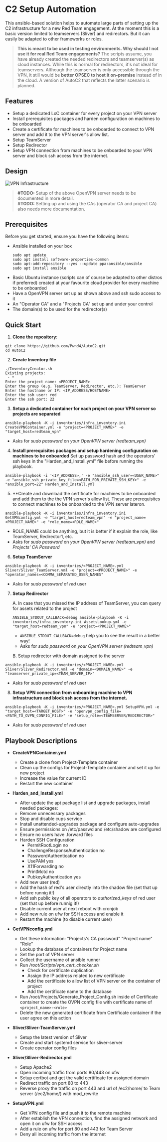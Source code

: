 # C2 Setup Automation

This ansible-based solution helps to automate large parts of setting up the C2 infrastructure for a new Red Team engagement. At the moment this is a basic version limited to teamservers (Sliver) and redirectors. But it can easily be adapted to other frameworks or roles.

> **This is meant to be used in testing environments. Why should I not use it for real Red Team engagements?** 
> The scripts assume, you have already created the needed redirectors and teamserver(s) as cloud instances. While this is normal for redirectors, it's not ideal for teamservers. Although the teamserver is only accessible through the VPN, it still would be **better OPSEC to host it on-premise** instead of in the cloud.
> A version of AutoC2 that reflects the latter scenario is planned.

## Features

- Setup a dedicated LxC container for every project on your VPN server
- Install prerequisites packages and harden configuration on machines to be onboarded
- Create a certificate for machines to be onboarded to connect to VPN server and add it to the  VPN server's allow list.
- Setup TeamServer
- Setup Redirector
- Setup VPN connection from machines to be onboarded to your VPN server and block ssh access from the internet.

## Design

![VPN Infrastructure](openvpn/Design/NetworkDesign.png)

>**#TODO:** Setup of the above OpenVPN server needs to be documented in more detail.  
>**#TODO:** Setting up and using the CAs (operator CA and project CA) also needs more documentation.

## Prerequisites

Before you get started, ensure you have the following items:
- Ansible installed on your box
	```
	sudo apt update 
	sudo apt install software-properties-common 
	sudo apt-add-repository --yes --update ppa:ansible/ansible 
	sudo apt install ansible
	```
- Basic Ubuntu instance (scripts can of course be adapted to other distros if preferred) created at your favourite cloud provider for every machine to be onboarded
- Have a OpenVPN server set up as shown above and ssh sudo access to it
- An "Operator CA" and a "Projects CA" set up and under your control 
- The domain(s) to be used for the redirector(s)

## Quick Start

1. **Clone the repository**:    
```
git clone https://github.com/Pwnd4/AutoC2.git
cd AutoC2
```

2. **Create Inventory file**
```
./InventoryCreator.sh
Existing projects:
 - *
Enter the project name: <PROJECT_NAME>
Enter the group (e.g. TeamServer, Redirector, etc.): TeamServer
Enter the hostname or IP: <IP_ADDRESS/HOSTNAME>
Enter the ssh user: red
Enter the ssh port: 22
```

3. **Setup a dedicated container for each project on your VPN server so projects are separated**
```
ansible-playbook -K -i inventories/infra_inventory.ini CreateVPNContainer.yml -e "project=<PROJECT_NAME>" -e "target_host=redteam_vpn"
```

- Asks for _sudo password_ on *your OpenVPN server (redteam_vpn)*

4. **Install prerequisites packages and setup hardening configuration on machines to be onboarded**
   Set up password hash and the operators' ssh keys in the "Harden_and_Install.yml" file before running the playbook.
```
ansible-playbook -i '<IP_ADDRESS>,' -e "ansible_ssh_user=<USER_NAME>" -e "ansible_ssh_private_key_file=<PATH_FOR_PRIVATE_SSH_KEY>" -e "ansible_port=22" Harden_and_Install.yml
```

5. **Create  and download the certificate for machines to be onboarded and add them to the the VPN server's allow list. These are prerequisites to connect machines to be onboarded to the VPN server lateron.
```
ansible-playbook -K -i inventories/infra_inventory.ini GetVPNconfig.yml -e "target_host=redteam_vpn" -e "project_name=<PROJECT_NAME>" -e "role_name=<ROLE_NAME>"
```

- ROLE_NAME could be anything, but it is better if it explain the role, like TeamServer, Redirector1, etc.
- Asks for _sudo password_ on _your OpenVPN server (redteam_vpn)_  and _Projects' CA Password_

6. **Setup TeamServer**
```
ansible-playbook -K -i inventories/<PROJECT_NAME>.yml Sliver/Sliver_TeamServer.yml -e "project=<PROJECT_NAME>" -e "operator_names=<COMMA_SEPARATED_USER_NAMES"
```
- Asks for _sudo password_ of _red_ user

7. **Setup Redirector**

	A. In case that you missed the IP address of TeamServer, you can query for assets related to the project

	```
	ANSIBLE_STDOUT_CALLBACK=debug ansible-playbook -K -i inventories/infra_inventory.ini AssetsLookup.yml -e "target_host=redteam_vpn" -e "project=<PROJECT_NAME>"
	```

	- `ANSIBLE_STDOUT_CALLBACK=debug` help you to see the result in a better way!
	- Asks for _sudo password_ on _your OpenVPN server (redteam_vpn)_

	B. Setup redirector with domain assigned to the server

```
ansible-playbook -K -i inventories/<PROJECT_NAME>.yml Sliver/Sliver_Redirector.yml -e "domain=<DOMAIN_NAME>" -e "teamserver_private_ip=<TEAM_SERVER_IP>"
```
- Asks for _sudo password_ of _red_ user


8. **Setup VPN connection from onboarding machine to VPN infrastructure and block ssh access from the internet.**
```
ansible-playbook -K -i inventories/<PROJECT_NAME>.yml SetupVPN.yml -e "target_host=<TARGET_HOST>" -e "openvpn_config_file=<PATH_TO_OVPN_CONFIG_FILE>" -e "setup_role=<TEAMSERVER/REDIRECTOR>"
```

- Asks for _sudo password_ of _red_ user

## Playbook Descriptions

- **CreateVPNContainer.yml**
	- Create a clone from Project-Template container
	- Clean up the configs for Project-Template container and set it up for new project
	- Increase the value for current ID
	- Restart the new container

- **Harden_and_Install.yml**
	- After update the apt package list and upgrade packages, install needed packages:
	- Remove unnecessary packages
	- Stop and disable cups service
	- Install unattended-upgrades package and configure auto-upgrades
	- Ensure permissions on /etc/passwd  and /etc/shadow are configured
	- Ensure no users have .forward files
	- Harden SSH Configuration
		- PermitRootLogin no
		- ChallengeResponseAuthentication no
		- PasswordAuthentication no
		- UsePAM yes
		- X11Forwarding no
		- PrintMotd no
		- PubkeyAuthentication yes
	- Add new user (red) 
	- Add the hash of red's user directly into the shadow file (set that up before runnig it!)
	- Add ssh public key of all operators to *authorized_keys* of red user (set that up before runnig it!)
	- Disable current user at next reboot with cronjob
	- Add new rule on ufw for SSH access and enable it
	- Restart the machine (to disable current user)

- **GetVPNconfig.yml**
	- Get these information: "Projects's CA password" "Project name" "Role"
	- Lookup the database of containers for Project name
	- Set the port of VPN server
	- Collect the username of ansible runner
	- Run */root/Scripts/vpn_cert_checker.sh*
		- Check for certificate duplication
		- Assign the IP address related to new certificate
		- Add the certificate to allow list of VPN server on the container of project
		- Add the certificate name to the database
	- Run /root/Projects/Generate_Project_Config.sh inside of Certificate container to create the OVPN config file with certificate name of `<project_name>-<role>`
	- Delete the new generated certificate from Certificate container if the user agree on this action 

- **Sliver/Sliver-TeamServer.yml**
	- Setup the latest version of Sliver 
	- Create and start systemd service for sliver-server
	- Create operator config files

- **Sliver/Sliver-Redirector.yml**
	- Setup Apache2
	- Open incoming traffic from ports 80/443 on ufw
	- Setup certbot and get the valid certificate for assigned domain
	- Redirect traffic on port 80 to 443
	- Reverse proxy the traffic on port 443 and url of /ec2/home/ to Team server (/ec2/home/) with mod_rewrite

- **SetupVPN.yml**
	- Get VPN config file and push it to the remote machine
	- After establish the VPN connection, find the assigned network and open it on ufw for SSH access
	- Add a rule on ufw for port 80 and 443 for Team Server
	- Deny all incoming traffic from the internet
